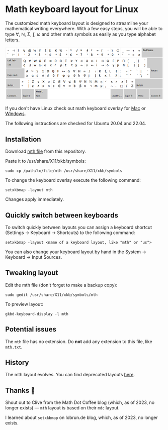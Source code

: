 # Math keyboard layout for Linux
The customized math keyboard layout is designed to streamline your mathematical writing everywhere.
With a few easy steps, you will be able to type ∀, ℕ, Σ, ∫, ω and other math symbols as easily as you type alphabet letters.

![mth-Layout](/images/mth_v2_1_Nov_2023.png)

If you don't have Linux check out math keyboard overlay for [Mac](http://insti.physics.sunysb.edu/~siegel/unicode.html) or [Windows](https://web.archive.org/web/20230503051817/https://terathon.com/blog/a-mathematical-keyboard-layout/).

The following instructions are checked for Ubuntu 20.04 and 22.04. 

## Installation
Download <a id="raw-url" href="https://github.com/CaptchaSamurai/Math-Unicode-keyboard-overlay-Linux-XKB/blob/master/mth">mth file</a> from this repository.

Paste it to /usr/share/X11/xkb/symbols:

```
sudo cp /path/to/file/mth /usr/share/X11/xkb/symbols
```

To change the keyboard overlay execute the following command:

```
setxkbmap -layout mth
```

Changes apply immediately.

## Quickly switch between keyboards
To switch quickly between layouts you can assign a keyboard shortcut (Settings → Keyboard → Shortcuts) to the following command:

```
setxkbmap -layout <name of a keyboard layout, like "mth" or "us">
```

You can also change your keyboard layout by hand in the System → Keyboard → Input Sources.

## Tweaking layout
Edit the mth file (don't forget to make a backup copy):

```
sudo gedit /usr/share/X11/xkb/symbols/mth
```

To preview layout:
```
gkbd-keyboard-display -l mth
```

## Potential issues
The `mth` file has no extension. Do **not** add any extension to this file, like `mth.txt`.

## History
The mth layout evolves. You can find deprecated layouts [here](https://github.com/CaptchaSamurai/Math-Unicode-keyboard-overlay-Linux-XKB/tree/master/old_layouts). 

## Thanks 🙌
Shout out to Clive from the Math Dot Coffee blog (which, as of 2023, no longer exists) — `mth` layout is based on their `mdc` layout.

I learned about `setxkbmap` on lobrun.de blog, which, as of 2023, no longer exists.
